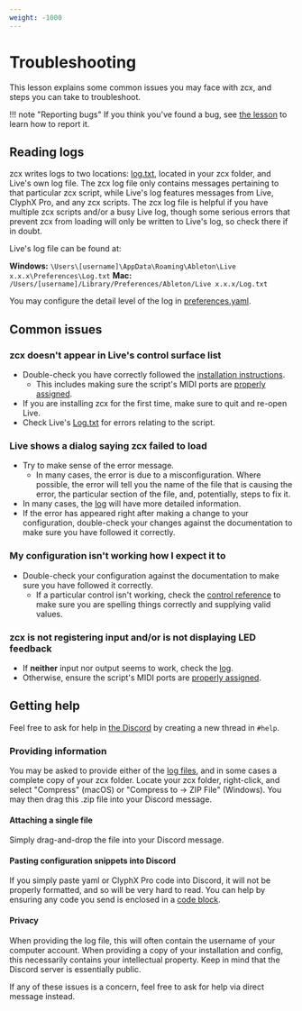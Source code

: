```yaml
---
weight: -1000
---
```


# Troubleshooting

This lesson explains some common issues you may face with zcx, and steps you can take to troubleshoot.

!!! note "Reporting bugs"
    If you think you've found a bug, see [the lesson](reporting-bugs.md) to learn how to report it.

## Reading logs

zcx writes logs to two locations: [log.txt](../reference/file/log.md), located in your zcx folder, and Live's own log file.
The zcx log file only contains messages pertaining to that particular zcx script, while Live's log features messages from Live, ClyphX Pro, and any zcx scripts.
The zcx log file is helpful if you have multiple zcx scripts and/or a busy Live log, though some serious errors that prevent zcx from loading will only be written to Live's log, so check there if in doubt.

Live's log file can be found at:

**Windows:** `\Users\[username]\AppData\Roaming\Ableton\Live x.x.x\Preferences\Log.txt`
**Mac:** `/Users/[username]/Library/Preferences/Ableton/Live x.x.x/Log.txt`

You may configure the detail level of the log in [preferences.yaml](../reference/file/preferences.md#log_level).

## Common issues

### zcx doesn't appear in Live's control surface list

- Double-check you have correctly followed the [installation instructions](../lessons/getting-started/installation.md).
    - This includes making sure the script's MIDI ports are [properly assigned](../lessons/getting-started/installation.md#activate-the-script).
- If you are installing zcx for the first time, make sure to quit and re-open Live.
- Check Live's [Log.txt](#reading-logs) for errors relating to the script.

### Live shows a dialog saying zcx failed to load

- Try to make sense of the error message.
    - In many cases, the error is due to a misconfiguration. Where possible, the error will tell you the name of the file that is causing the error, the particular section of the file, and, potentially, steps to fix it.
- In many cases, the [log](#reading-logs) will have more detailed information.
- If the error has appeared right after making a change to your configuration, double-check your changes against the documentation to make sure you have followed it correctly.

### My configuration isn't working how I expect it to

- Double-check your configuration against the documentation to make sure you have followed it correctly.
    - If a particular control isn't working, check the [control reference](../reference/control/standard.md) to make sure you are spelling things correctly and supplying valid values.

### zcx is not registering input and/or is not displaying LED feedback

- If **neither** input nor output seems to work, check the [log](#reading-logs).
- Otherwise, ensure the script's MIDI ports are [properly assigned](../lessons/getting-started/installation.md#activate-the-script).

## Getting help

Feel free to ask for help in [the Discord](https://discord.zcxcore.com) by creating a new thread in `#help`.

### Providing information

You may be asked to provide either of the [log files](#reading-logs), and in some cases a complete copy of your zcx folder.
Locate your zcx folder, right-click, and select "Compress" (macOS) or "Compress to -> ZIP File" (Windows).
You may then drag this .zip file into your Discord message.

#### Attaching a single file

Simply drag-and-drop the file into your Discord message.

#### Pasting configuration snippets into Discord

If you simply paste yaml or ClyphX Pro code into Discord, it will not be properly formatted, and so will be very hard to read.
You can help by ensuring any code you send is enclosed in a [code block](https://support.discord.com/hc/en-us/articles/210298617-Markdown-Text-101-Chat-Formatting-Bold-Italic-Underline#h_01GY0DAKGXDEHE263BCAYEGFJA).

#### Privacy

When providing the log file, this will often contain the username of your computer account.
When providing a copy of your installation and config, this necessarily contains your intellectual property.
Keep in mind that the Discord server is essentially public.

If any of these issues is a concern, feel free to ask for help via direct message instead.
